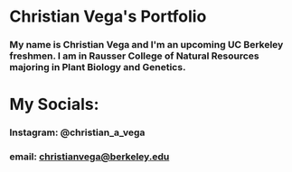 # **Christian Vega's Portfolio**
### My name is Christian Vega and I'm an upcoming UC Berkeley freshmen. I am in Rausser College of Natural Resources majoring in Plant Biology and Genetics. 



# My Socials: 

### Instagram: @christian_a_vega
### email: christianvega@berkeley.edu
